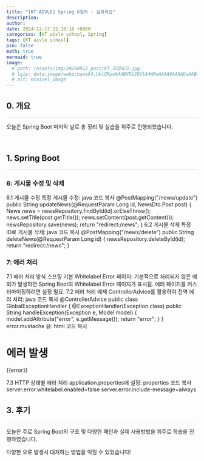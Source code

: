```yaml
---
title: "[KT AIVLE] Spring 6일차 - 심화학습"
description: 
author:
date: 2024-12-17 22:10:18 +0900
categories: [KT aivle school, Spring]
tags: [KT aivle school]
pin: false
math: true
mermaid: true
image:
  # path: /assets/img/20240912_post/KT_모집요강.jpg
  # lqip: data:image/webp;base64,UklGRpoAAABXRUJQVlA4WAoAAAAQAAAADwAABwAAQUxQSDIAAAARL0AmbZurmr57yyIiqE8oiG0bejIYEQTgqiDA9vqnsUSI6H+oAERp2HZ65qP/VIAWAFZQOCBCAAAA8AEAnQEqEAAIAAVAfCWkAALp8sF8rgRgAP7o9FDvMCkMde9PK7euH5M1m6VWoDXf2FkP3BqV0ZYbO6NA/VFIAAAA
  # alt: ktaivel_image
---
```



## **0. 개요**
<hr style="height: 0.5px; background-color: rgba(0, 0, 0, .1); border: none;" /> 

오늘은 Spring Boot 마지막 날로 총 정리 및 실습을 위주로 진행되었습니다.

<br>

## **1. Spring Boot**
<hr style="height: 0.5px; background-color: rgba(0, 0, 0, .1); border: none;" />

### 6: 게시물 수정 및 삭제
6.1 게시물 수정
특정 게시물 수정:
java
코드 복사
@PostMapping("/news/update")
public String updateNews(@RequestParam Long id, NewsDto.Post post) {
    News news = newsRepository.findById(id).orElseThrow();
    news.setTitle(post.getTitle());
    news.setContent(post.getContent());
    newsRepository.save(news);
    return "redirect:/news";
}
6.2 게시물 삭제
특정 ID로 게시물 삭제:
java
코드 복사
@PostMapping("/news/delete")
public String deleteNews(@RequestParam Long id) {
    newsRepository.deleteById(id);
    return "redirect:/news";
}

### 7: 에러 처리
7.1 에러 처리 방식
스프링 기본 Whitelabel Error 페이지:
기본적으로 처리되지 않은 예외가 발생하면 Spring Boot의 Whitelabel Error 페이지가 표시됨.
에러 페이지를 커스터마이징하려면 설정 필요.
7.2 에러 처리 예제
ControllerAdvice를 활용하여 전역 에러 처리:
java
코드 복사
@ControllerAdvice
public class GlobalExceptionHandler {
    @ExceptionHandler(Exception.class)
    public String handleException(Exception e, Model model) {
        model.addAttribute("error", e.getMessage());
        return "error";
    }
}
error.mustache 뷰:
html
코드 복사
<h1>에러 발생</h1>
<p>{{error}}</p>
7.3 HTTP 상태별 에러 처리
application.properties에 설정:
properties
코드 복사
server.error.whitelabel.enabled=false
server.error.include-message=always


<br>

## **3. 후기**
<hr style="height: 0.5px; background-color: rgba(0, 0, 0, .1); border: none;" /> 

오늘은 주로 Spring Boot의 구조 및 다양한 패턴과 실제 사용방법을 위주로 학습을 진행하였습니다.

다양한 오류 발생시 대처하는 방법을 익힐 수 있었습니다!